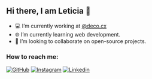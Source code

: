 ## Hi there, I am Leticia 👋

- 💻 I’m currently working at [@deco.cx](https://github.com/deco-cx)
- 🌐 I’m currently learning web development.
- 🐧 I’m looking to collaborate on open-source projects.
  
### How to reach me:

[![GitHub](https://img.shields.io/badge/GitHub-100000?style=for-the-badge&logo=github&logoColor=white)]([https://github.com/monuelo](https://github.com/Letiiciadiniz)) [![Instagram](https://img.shields.io/badge/Instagram-E4405F?style=for-the-badge&logo=instagram&logoColor=white)]([https://www.instagram.com/hericl.es/](https://www.instagram.com/letiicia_dnz/)) [![Linkedin](https://img.shields.io/badge/LinkedIn-0077B5?style=for-the-badge&logo=linkedin&logoColor=white)]([https://linkedin.com/in/hericles](https://www.linkedin.com/in/letiicia-dnz/)) 

